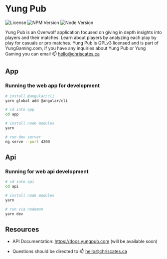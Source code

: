 # Yung Pub

![License](https://img.shields.io/badge/license-GPLv3-blue.svg)
![NPM Version](https://img.shields.io/badge/npm-v6.4.1-blue.svg)
![Node Version](https://img.shields.io/badge/node-v10.14.1-blue.svg)

Yung Pub is an Overwolf application focused on giving in depth insights into players and their matches.
Learn about players by analyzing each play by play for casuals *or* pro matches.
Yung Pub is GPLv3 licensed and is part of YungGaming.com, if you have any inquiries about Yung Pub or Yung Gaming you can email :mailbox: hello@chriscates.ca

## App

### Running the web app for development

```bash
# install @angular/cli
yarn global add @angular/cli

# cd into app
cd app

# install node modules
yarn

# run dev server
ng serve --port 4200
```

## Api

### Running for web api development

```bash
# cd into api
cd api

# install node modules
yarn

# run via nodemon
yarn dev
```

## Resources

- API Documentation: https://docs.yungpub.com (will be available soon)

- Questions should be directed to :mailbox: hello@chriscates.ca
